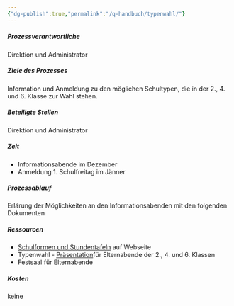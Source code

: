 ```yaml
---
{"dg-publish":true,"permalink":"/q-handbuch/typenwahl/"}
---
```


##### Prozessverantwortliche 
Direktion und Administrator
##### Ziele des Prozesses 
Information und Anmeldung zu den möglichen Schultypen, die in der 2., 4. und 6. Klasse zur Wahl stehen. 
##### Beteiligte Stellen 
Direktion und Administrator
##### Zeit
* Informationsabende im Dezember
* Anmeldung 1. Schulfreitag im Jänner
##### Prozessablauf
Erlärung der Möglichkeiten an den Informationsabenden mit den folgenden Dokumenten
##### Ressourcen
* [Schulformen und Stundentafeln](https://www.grg3.at/schulformen-2/) auf Webseite
* Typenwahl - [Präsentation](https://docs.google.com/presentation/d/e/2PACX-1vQq5iU7Z0z50Gpx_N-dLb7qBNQP1H3RMLg_47TjDvbvvmuAHnOKBlFuexc9PWAUHz4pBuyaEpWwjFqQ/pub?start=false&loop=false&delayms=3000)für Elternabende der 2., 4. und 6. Klassen
* Festsaal für Elternabende
##### Kosten 
keine